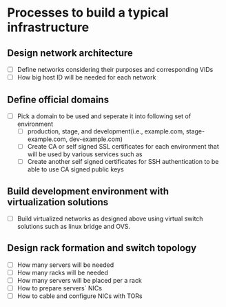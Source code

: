 # Processes to build a typical infrastructure

## Design network architecture
- [ ] Define networks considering their purposes and corresponding VIDs
- [ ] How big host ID will be needed for each network

## Define official domains
- [ ] Pick a domain to be used and seperate it into following set of environment
  - [ ] production, stage, and development(i.e., example.com, stage-example.com, dev-example.com)
  - [ ] Create CA or self signed SSL certificates for each environment that will be used by various services such as 
  - [ ] Create another self signed certificates for SSH authentication to be able to use CA signed public keys

## Build development environment with virtualization solutions
- [ ] Build virtualized networks as designed above using virtual switch solutions such as linux bridge and OVS.

## Design rack formation and switch topology
- [ ] How many servers will be needed
- [ ] How many racks will be needed
- [ ] How many servers will be placed per a rack
- [ ] How to prepare servers` NICs
- [ ] How to cable and configure NICs with TORs
